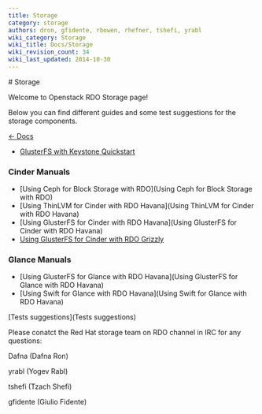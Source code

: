 ```yaml
---
title: Storage
category: storage
authors: dron, gfidente, rbowen, rhefner, tshefi, yrabl
wiki_category: Storage
wiki_title: Docs/Storage
wiki_revision_count: 34
wiki_last_updated: 2014-10-30
---
```


<div class="row">
<div class="offset1 span10">
# Storage

Welcome to Openstack RDO Storage page!

Below you can find different guides and some test suggestions for the storage components.

[ ← Docs ](Docs)

*   [GlusterFS with Keystone Quickstart](http://www.gluster.org/community/documentation/index.php/GlusterFS_Keystone_Quickstart)

### Cinder Manuals

*   [Using Ceph for Block Storage with RDO](Using Ceph for Block Storage with RDO)
*   [Using ThinLVM for Cinder with RDO Havana](Using ThinLVM for Cinder with RDO Havana)
*   [Using GlusterFS for Cinder with RDO Havana](Using GlusterFS for Cinder with RDO Havana)
*   [Using GlusterFS for Cinder with RDO Grizzly](http://www.gluster.org/community/documentation/index.php/GlusterFS_Cinder)

### Glance Manuals

*   [Using GlusterFS for Glance with RDO Havana](Using GlusterFS for Glance with RDO Havana)
*   [Using Swift for Glance with RDO Havana](Using Swift for Glance with RDO Havana)

[Tests suggestions](Tests suggestions)

Please conatct the Red Hat storage team on RDO channel in IRC for any questions:

Dafna (Dafna Ron)

yrabl (Yogev Rabl)

tshefi (Tzach Shefi)

gfidente (Giulio Fidente)

</div>
</div>
<Category:Storage>
